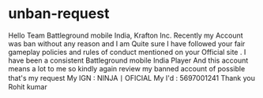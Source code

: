 # unban-request
Hello Team Battleground mobile India, Krafton Inc.  Recently my Account was ban without any reason and I am Quite sure I have followed your fair gameplay policies and rules of conduct mentioned on your Official site . I have been a consistent Battleground mobile India Player And this account means a lot to me so kindly again review my banned account of possible that's my request  My IGN : NINJA丨OFICIAL  My I'd : 5697001241  Thank you Rohit kumar
